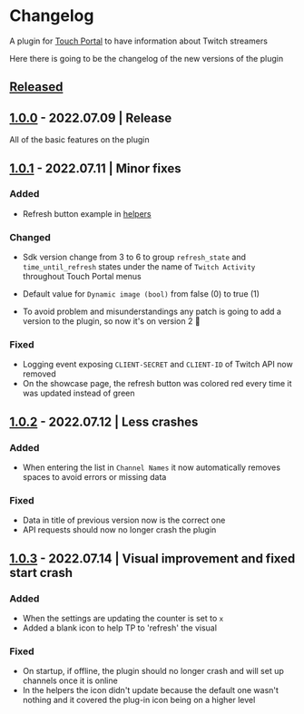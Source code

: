 # Changelog

A plugin for [Touch Portal](https://www.touch-portal.com/) to have information about Twitch streamers

Here there is going to be the changelog of the new versions of the plugin

## [Released]

## [1.0.0] - 2022.07.09 | Release

All of the basic features on the plugin

## [1.0.1] - 2022.07.11 | Minor fixes

### Added

- Refresh button example in [helpers](./helpers/touchportal/buttons)

### Changed

- Sdk version change from 3 to 6 to group `refresh_state` and `time_until_refresh` states under the name of `Twitch Activity` throughout Touch Portal menus

- Default value for `Dynamic image (bool)` from false (0) to true (1)
- To avoid problem and misunderstandings any patch is going to add a version to the plugin, so now it's on version 2 🎉

### Fixed

- Logging event exposing `CLIENT-SECRET` and `CLIENT-ID` of Twitch API now removed
- On the showcase page, the refresh button was colored red every time it was updated instead of green

## [1.0.2] - 2022.07.12 | Less crashes

### Added

- When entering the list in `Channel Names` it now automatically removes spaces to avoid errors or missing data

### Fixed

- Data in title of previous version now is the correct one
- API requests should now no longer crash the plugin

## [1.0.3] - 2022.07.14 | Visual improvement and fixed start crash

### Added
- When the settings are updating the counter is set to `x`
- Added a blank icon to help TP to 'refresh' the visual 

### Fixed
- On startup, if offline, the plugin should no longer crash and will set up channels once it is online
- In the helpers the icon didn't update because the default one wasn't nothing and it covered the plug-in icon being on a higher level


<!-- ## [Unreleased] -->
<!--
### Added
### Changed
### Deprecated
### Removed
### Fixed
### Security -->

[released]: https://github.com/JustCoderdev/TwitchActivity/releases

<!-- [unreleased]: https://github.com/JustCoderdev/TwitchActivity -->

[1.0.0]: https://github.com/JustCoderdev/TwitchActivity/tree/d5b02548cd3f141b0994c05cfed2e136c222fb90
[1.0.1]: https://github.com/JustCoderdev/TwitchActivity/tree/d4de7b5ebb64ea9d45755294f22e8d6bb2cf3b4a
[1.0.2]: https://github.com/JustCoderdev/TwitchActivity/tree/63585f733113ce215415e845e96538d5620764fa
[1.0.3]: https://github.com/JustCoderdev/TwitchActivity/tree/
